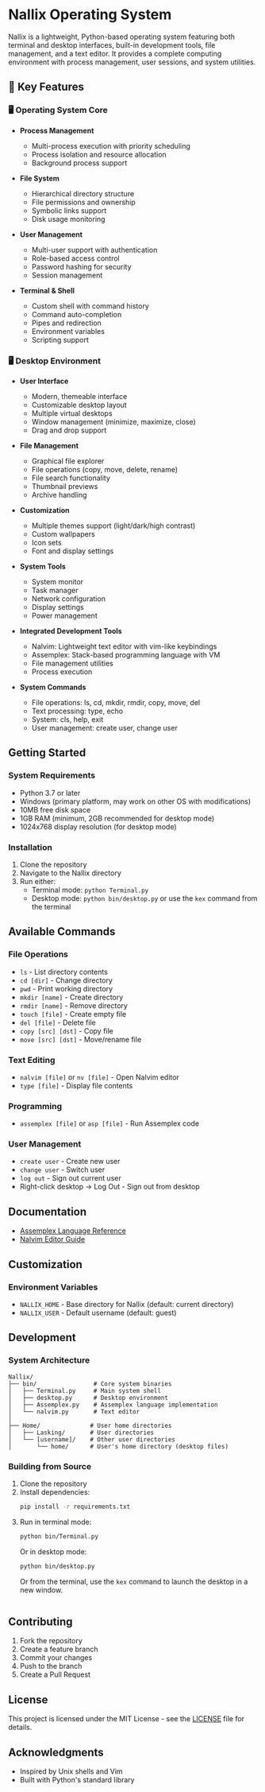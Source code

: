 # Nallix Operating System

Nallix is a lightweight, Python-based operating system featuring both terminal and desktop interfaces, built-in development tools, file management, and a text editor. It provides a complete computing environment with process management, user sessions, and system utilities.

## 🚀 Key Features

### 🖥️ Operating System Core
- **Process Management**
  - Multi-process execution with priority scheduling
  - Process isolation and resource allocation
  - Background process support

- **File System**
  - Hierarchical directory structure
  - File permissions and ownership
  - Symbolic links support
  - Disk usage monitoring

- **User Management**
  - Multi-user support with authentication
  - Role-based access control
  - Password hashing for security
  - Session management

- **Terminal & Shell**
  - Custom shell with command history
  - Command auto-completion
  - Pipes and redirection
  - Environment variables
  - Scripting support

### 🖥️ Desktop Environment
- **User Interface**
  - Modern, themeable interface
  - Customizable desktop layout
  - Multiple virtual desktops
  - Window management (minimize, maximize, close)
  - Drag and drop support

- **File Management**
  - Graphical file explorer
  - File operations (copy, move, delete, rename)
  - File search functionality
  - Thumbnail previews
  - Archive handling

- **Customization**
  - Multiple themes support (light/dark/high contrast)
  - Custom wallpapers
  - Icon sets
  - Font and display settings

- **System Tools**
  - System monitor
  - Task manager
  - Network configuration
  - Display settings
  - Power management

- **Integrated Development Tools**
  - Nalvim: Lightweight text editor with vim-like keybindings
  - Assemplex: Stack-based programming language with VM
  - File management utilities
  - Process execution

- **System Commands**
  - File operations: ls, cd, mkdir, rmdir, copy, move, del
  - Text processing: type, echo
  - System: cls, help, exit
  - User management: create user, change user

## Getting Started

### System Requirements
- Python 3.7 or later
- Windows (primary platform, may work on other OS with modifications)
- 10MB free disk space
- 1GB RAM (minimum, 2GB recommended for desktop mode)
- 1024x768 display resolution (for desktop mode)

### Installation
1. Clone the repository
2. Navigate to the Nallix directory
3. Run either:
   - Terminal mode: `python Terminal.py`
   - Desktop mode: `python bin/desktop.py` or use the `kex` command from the terminal

## Available Commands

### File Operations
- `ls` - List directory contents
- `cd [dir]` - Change directory
- `pwd` - Print working directory
- `mkdir [name]` - Create directory
- `rmdir [name]` - Remove directory
- `touch [file]` - Create empty file
- `del [file]` - Delete file
- `copy [src] [dst]` - Copy file
- `move [src] [dst]` - Move/rename file

### Text Editing
- `nalvim [file]` or `nv [file]` - Open Nalvim editor
- `type [file]` - Display file contents

### Programming
- `assemplex [file]` or `asp [file]` - Run Assemplex code

### User Management
- `create user` - Create new user
- `change user` - Switch user
- `log out` - Sign out current user
- Right-click desktop → Log Out - Sign out from desktop

## Documentation

- [Assemplex Language Reference](ASSEMPLEX_README.md)
- [Nalvim Editor Guide](NALVIM_README.md)

## Customization

### Environment Variables
- `NALLIX_HOME` - Base directory for Nallix (default: current directory)
- `NALLIX_USER` - Default username (default: guest)

## Development

### System Architecture

```
Nallix/
├── bin/                # Core system binaries
│   ├── Terminal.py     # Main system shell
│   ├── desktop.py      # Desktop environment
│   ├── Assemplex.py    # Assemplex language implementation
│   └── nalvim.py       # Text editor
│
├── Home/              # User home directories
│   ├── Lasking/       # User directories
│   └── [username]/    # Other user directories
│       └── home/      # User's home directory (desktop files)
```

### Building from Source
1. Clone the repository
2. Install dependencies:
   ```bash
   pip install -r requirements.txt
   ```
3. Run in terminal mode:
   ```bash
   python bin/Terminal.py
   ```
   Or in desktop mode:
   ```bash
   python bin/desktop.py
   ```
   Or from the terminal, use the `kex` command to launch the desktop in a new window.
   ```

## Contributing

1. Fork the repository
2. Create a feature branch
3. Commit your changes
4. Push to the branch
5. Create a Pull Request

## License

This project is licensed under the MIT License - see the [LICENSE](LICENSE) file for details.

## Acknowledgments

- Inspired by Unix shells and Vim
- Built with Python's standard library
